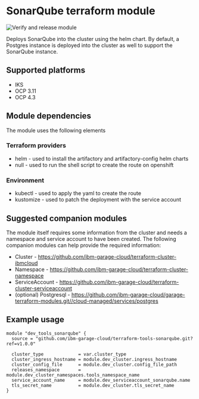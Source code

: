 # SonarQube terraform module

![Verify and release module](https://github.com/ibm-garage-cloud/terraform-tools-sonarqube/workflows/Verify%20and%20release%20module/badge.svg)

Deploys SonarQube into the cluster using the helm chart. By default, a Postgres instance is deployed
into the cluster as well to support the SonarQube instance.

## Supported platforms

- IKS
- OCP 3.11
- OCP 4.3

## Module dependencies

The module uses the following elements

### Terraform providers

- helm - used to install the artifactory and artifactory-config helm charts
- null - used to run the shell script to create the route on openshift

### Environment

- kubectl - used to apply the yaml to create the route
- kustomize - used to patch the deployment with the service account

## Suggested companion modules

The module itself requires some information from the cluster and needs a
namespace and service account to have been created. The following companion
modules can help provide the required information:

- Cluster - https://github.com/ibm-garage-cloud/terraform-cluster-ibmcloud
- Namespace - https://github.com/ibm-garage-cloud/terraform-cluster-namespace
- ServiceAccount - https://github.com/ibm-garage-cloud/terraform-cluster-serviceaccount
- (optional) Postgresql - https://github.com/ibm-garage-cloud/garage-terraform-modules.git//cloud-managed/services/postgres

## Example usage

```hcl-terraform
module "dev_tools_sonarqube" {
  source = "github.com/ibm-garage-cloud/terraform-tools-sonarqube.git?ref=v1.0.0"

  cluster_type             = var.cluster_type
  cluster_ingress_hostname = module.dev_cluster.ingress_hostname
  cluster_config_file      = module.dev_cluster.config_file_path
  releases_namespace       = module.dev_cluster_namespaces.tools_namespace_name
  service_account_name     = module.dev_serviceaccount_sonarqube.name
  tls_secret_name          = module.dev_cluster.tls_secret_name
}
```
